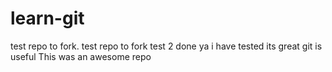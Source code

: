 # learn-git
test repo to fork.
test repo to fork
test 2 done
ya i have tested its great
git is useful 
This was an awesome repo
